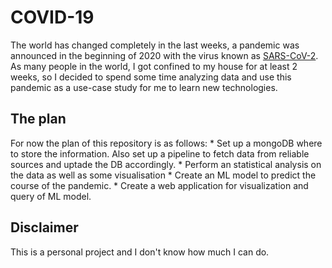 # COVID-19
The world has changed completely in the last weeks, a pandemic was announced in the beginning of 2020 with the virus known as [SARS-CoV-2](https://en.wikipedia.org/wiki/Severe_acute_respiratory_syndrome_coronavirus_2). As many people in the world, I got confined to my house for at least 2 weeks, so I decided to spend some time analyzing data and use this pandemic as a use-case study for me to learn new technologies.

## The plan
For now the plan of this repository is as follows:
    * Set up a mongoDB where to store the information. Also set up a pipeline to fetch data from reliable sources and uptade the DB accordingly.
    * Perform an statistical analysis on the data as well as some visualisation
    * Create an ML model to predict the course of the pandemic.
    * Create a web application for visualization and query of ML model.
    
## Disclaimer
This is a personal project and I don't know how much I can do.
